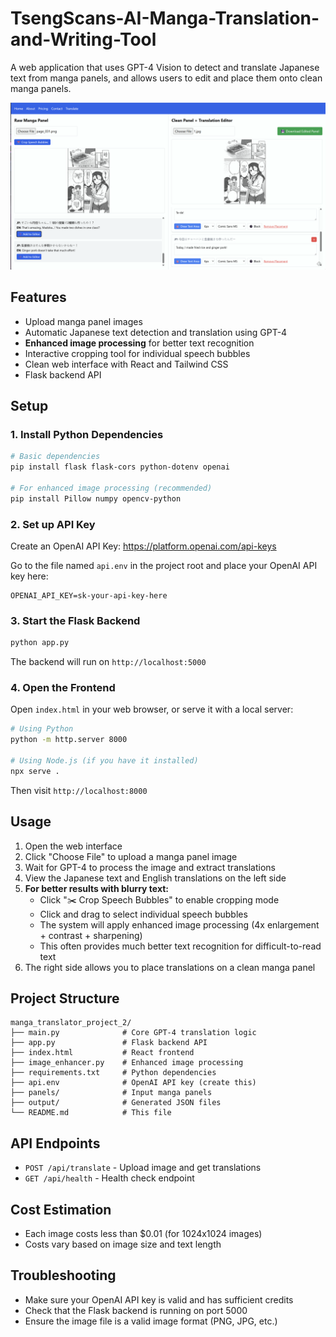 # TsengScans-AI-Manga-Translation-and-Writing-Tool
A web application that uses GPT-4 Vision to detect and translate Japanese text from manga panels, and allows users to
edit and place them onto clean manga panels.

![Manga Translator Demo](src/assets/images/demo.png)

## Features

- Upload manga panel images
- Automatic Japanese text detection and translation using GPT-4
- **Enhanced image processing** for better text recognition
- Interactive cropping tool for individual speech bubbles
- Clean web interface with React and Tailwind CSS
- Flask backend API

## Setup

### 1. Install Python Dependencies
```bash
# Basic dependencies
pip install flask flask-cors python-dotenv openai

# For enhanced image processing (recommended)
pip install Pillow numpy opencv-python
```

### 2. Set up API Key
Create an OpenAI API Key: https://platform.openai.com/api-keys

Go to the file named `api.env` in the project root and place your OpenAI API key here:
```
OPENAI_API_KEY=sk-your-api-key-here
```

### 3. Start the Flask Backend
```bash
python app.py
```
The backend will run on `http://localhost:5000`

### 4. Open the Frontend
Open `index.html` in your web browser, or serve it with a local server:
```bash
# Using Python
python -m http.server 8000

# Using Node.js (if you have it installed)
npx serve .
```

Then visit `http://localhost:8000`

## Usage

1. Open the web interface
2. Click "Choose File" to upload a manga panel image
3. Wait for GPT-4 to process the image and extract translations
4. View the Japanese text and English translations on the left side
5. **For better results with blurry text:**
   - Click "✂️ Crop Speech Bubbles" to enable cropping mode
   - Click and drag to select individual speech bubbles
   - The system will apply enhanced image processing (4x enlargement + contrast + sharpening)
   - This often provides much better text recognition for difficult-to-read text
6. The right side allows you to place translations on a clean manga panel

## Project Structure

```
manga_translator_project_2/
├── main.py              # Core GPT-4 translation logic
├── app.py               # Flask backend API
├── index.html           # React frontend
├── image_enhancer.py    # Enhanced image processing
├── requirements.txt     # Python dependencies
├── api.env              # OpenAI API key (create this)
├── panels/              # Input manga panels
├── output/              # Generated JSON files
└── README.md            # This file
```

## API Endpoints

- `POST /api/translate` - Upload image and get translations
- `GET /api/health` - Health check endpoint

## Cost Estimation

- Each image costs less than $0.01 (for 1024x1024 images)
- Costs vary based on image size and text length

## Troubleshooting

- Make sure your OpenAI API key is valid and has sufficient credits
- Check that the Flask backend is running on port 5000
- Ensure the image file is a valid image format (PNG, JPG, etc.) 
